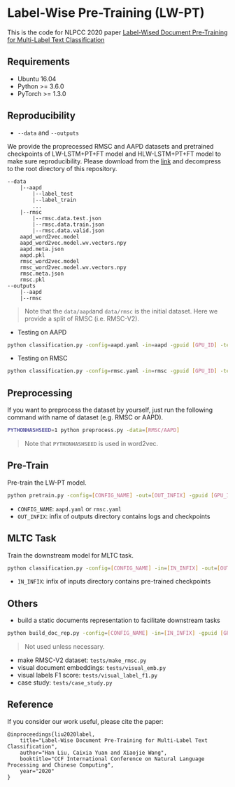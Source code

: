 # Label-Wise Pre-Training (LW-PT)
This is the code for NLPCC 2020 paper [Label-Wised Document Pre-Training for Multi-Label Text Classification](https://arxiv.org/abs/2008.06695)

## Requirements

- Ubuntu 16.04
- Python >= 3.6.0
- PyTorch >= 1.3.0

## Reproducibility

- `--data` and `--outputs`

We provide the proprecessed RMSC and AAPD datasets and pretrained checkpoints of LW-LSTM+PT+FT model and HLW-LSTM+PT+FT model to make sure reproducibility. Please download from the [link](https://mega.nz/file/dLgFTAjB#vgfRg3IcaB17I4iKfgU5aYORabogc5mc2-QiYFvFLs8) and decompress to the root directory of this repository.

```
--data
    |--aapd
    	|--label_test
    	|--label_train
    	...
    |--rmsc
    	|--rmsc.data.test.json
    	|--rmsc.data.train.json
    	|--rmsc.data.valid.json
    aapd_word2vec.model
    aapd_word2vec.model.wv.vectors.npy
    aapd.meta.json
    aapd.pkl
    rmsc_word2vec.model
    rmsc_word2vec.model.wv.vectors.npy
    rmsc.meta.json
    rmsc.pkl
--outputs
    |--aapd
    |--rmsc
```

> Note that the `data/aapd`and `data/rmsc` is the initial dataset. Here we provide a split of RMSC (i.e. RMSC-V2).

- Testing on AAPD
``` bash
python classification.py -config=aapd.yaml -in=aapd -gpuid [GPU_ID] -test
```

- Testing on RMSC
``` bash
python classification.py -config=rmsc.yaml -in=rmsc -gpuid [GPU_ID] -test
```

## Preprocessing
If you want to preprocess the dataset by yourself,  just run the following command with name of dataset (e.g. RMSC or AAPD).
``` bash
PYTHONHASHSEED=1 python preprocess.py -data=[RMSC/AAPD]
```
> Note that `PYTHONHASHSEED` is used in word2vec.

## Pre-Train

Pre-train the LW-PT model.

``` bash
python pretrain.py -config=[CONFIG_NAME] -out=[OUT_INFIX] -gpuid [GPU_ID] -train -test
```

- `CONFIG_NAME`: `aapd.yaml` or `rmsc.yaml`
- `OUT_INFIX`: infix of outputs directory contains logs and checkpoints

## MLTC Task

Train the downstream model for MLTC task.

``` bash
python classification.py -config=[CONFIG_NAME] -in=[IN_INFIX] -out=[OUT_INFIX] -gpuid [GPU_ID] -train -test
```

- `IN_INFIX`: infix of inputs directory contains pre-trained checkpoints

## Others

- build a static documents representation to facilitate downstream tasks
``` bash
python build_doc_rep.py -config=[CONFIG_NAME] -in=[IN_INFIX] -gpuid [GPU_ID]
```
> Not used unless necessary.

- make RMSC-V2 dataset: `tests/make_rmsc.py`
- visual document embeddings: `tests/visual_emb.py`
- visual labels F1 score: `tests/visual_label_f1.py`
- case study: `tests/case_study.py`

## Reference

If you consider our work useful, please cite the paper:

```
@inproceedings{liu2020label,
	title="Label-Wise Document Pre-Training for Multi-Label Text Classification",
	author="Han Liu, Caixia Yuan and Xiaojie Wang",
	booktitle="CCF International Conference on Natural Language Processing and Chinese Computing",
	year="2020"
}
```
